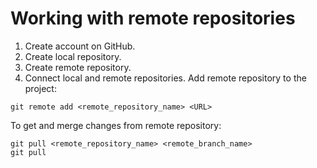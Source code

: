 # Working with remote repositories
1. Create account on GitHub.
2. Create local repository.
3. Create remote repository.
4. Connect local and remote repositories.
Add remote repository to the project:
```
git remote add <remote_repository_name> <URL>
```
To get and merge changes from remote repository:
```
git pull <remote_repository_name> <remote_branch_name>
git pull
```